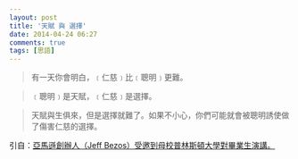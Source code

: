 ```yaml
---
layout: post
title: '天賦 與 選擇'
date: 2014-04-24 06:27
comments: true
tags: [思語]
---
```

> 有一天你會明白，﹝仁慈﹞比﹝聰明﹞更難。

> ﹝聰明﹞是天賦，﹝仁慈﹞是選擇。

> 天賦與生俱來，但是選擇就難了。如果不小心，你們可能就會被聰明誘使做了傷害仁慈的選擇。

引自：[亞馬遜創辦人（Jeff Bezos）受邀到母校普林斯頓大學對畢業生演講。](http://tw.gigacircle.com/63512-1?r=451 "亞馬遜創辦人（Jeff Bezos）受邀到母校普林斯頓大學對畢業生演講。")